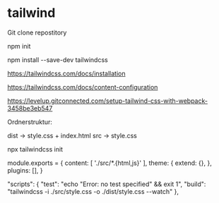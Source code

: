 # tailwind

Git clone repostitory

npm init

npm install --save-dev tailwindcss

https://tailwindcss.com/docs/installation

https://tailwindcss.com/docs/content-configuration

https://levelup.gitconnected.com/setup-tailwind-css-with-webpack-3458be3eb547

Ordnerstruktur:

dist -> style.css + index.html
src -> style.css

npx tailwindcss init

module.exports = {
content: [
'./src/*.{html,js}'
],
theme: {
extend: {},
},
plugins: [],
}

"scripts": {
"test": "echo \"Error: no test specified\" && exit 1",
"build": "tailwindcss -i ./src/style.css -o ./dist/style.css --watch"
},
